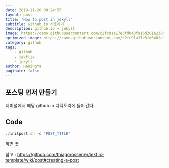 ```yaml
---
date: 2019-11-20 08:24:55
layout: post
title: "How to post in jekyll"
subtitle: Github.io 사용하기
description: github.io + jekyll
image: https://camo.githubusercontent.com/c2fc91a17e3fd048fa16d201a23840ced6867071/68747470733a2f2f7265732e636c6f7564696e6172792e636f6d2f646d3768376538786a2f696d6167652f75706c6f61642f76313530353335343138322f6a656b666c69782d6c6f676f5f6d666e6770732e706e67
optimized_image: https://camo.githubusercontent.com/c2fc91a17e3fd048fa16d201a23840ced6867071/68747470733a2f2f7265732e636c6f7564696e6172792e636f6d2f646d3768376538786a2f696d6167652f75706c6f61642f76313530353335343138322f6a656b666c69782d6c6f676f5f6d666e6770732e706e67 
category: github
tags: 
    - github
    - jekflix
    - jekyll
author: HaningYa
paginate: false
---
```


## 포스팅 먼저 만들기
터미널에서 해당 github.io 디렉토리에 들어간다.

## Code


```js
./initpost.sh -c "POST_TITLE"
```
하면 끗

참고 : https://github.com/thiagorossener/jekflix-template/wiki/post#creating-a-post
